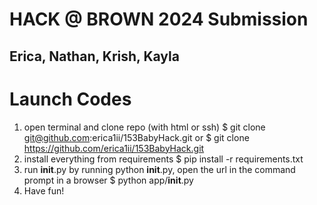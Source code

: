 # HACK @ BROWN 2024 Submission
## Erica, Nathan, Krish, Kayla

# Launch Codes
1. open terminal and clone repo (with html or ssh)
$ git clone git@github.com:erica1ii/153BabyHack.git
or
$ git clone https://github.com/erica1ii/153BabyHack.git 
2. install everything from requirements
$ pip install -r requirements.txt
3. run __init__.py by running python __init__.py, open the url in the command prompt in a browser
$ python app/__init__.py
4. Have fun!